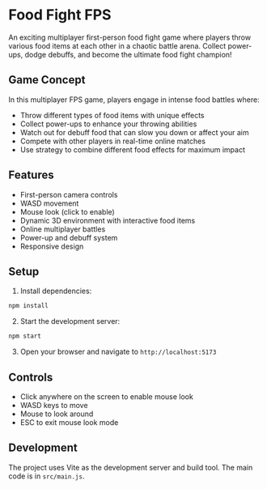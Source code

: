 # Food Fight FPS

An exciting multiplayer first-person food fight game where players throw various food items at each other in a chaotic battle arena. Collect power-ups, dodge debuffs, and become the ultimate food fight champion!

## Game Concept

In this multiplayer FPS game, players engage in intense food battles where:
- Throw different types of food items with unique effects
- Collect power-ups to enhance your throwing abilities
- Watch out for debuff food that can slow you down or affect your aim
- Compete with other players in real-time online matches
- Use strategy to combine different food effects for maximum impact

## Features

- First-person camera controls
- WASD movement
- Mouse look (click to enable)
- Dynamic 3D environment with interactive food items
- Online multiplayer battles
- Power-up and debuff system
- Responsive design

## Setup

1. Install dependencies:
```bash
npm install
```

2. Start the development server:
```bash
npm start
```

3. Open your browser and navigate to `http://localhost:5173`

## Controls

- Click anywhere on the screen to enable mouse look
- WASD keys to move
- Mouse to look around
- ESC to exit mouse look mode

## Development

The project uses Vite as the development server and build tool. The main code is in `src/main.js`. 